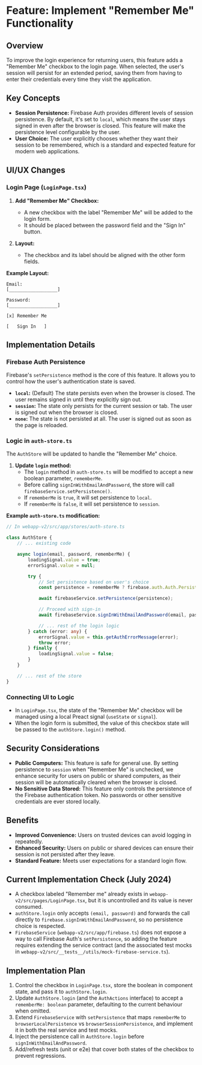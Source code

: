 # Feature: Implement "Remember Me" Functionality

## Overview

To improve the login experience for returning users, this feature adds a "Remember Me" checkbox to the login page. When selected, the user's session will persist for an extended period, saving them from having to enter their credentials every time they visit the application.

## Key Concepts

- **Session Persistence:** Firebase Auth provides different levels of session persistence. By default, it's set to `local`, which means the user stays signed in even after the browser is closed. This feature will make the persistence level configurable by the user.
- **User Choice:** The user explicitly chooses whether they want their session to be remembered, which is a standard and expected feature for modern web applications.

## UI/UX Changes

### Login Page (`LoginPage.tsx`)

1.  **Add "Remember Me" Checkbox:**
    - A new checkbox with the label "Remember Me" will be added to the login form.
    - It should be placed between the password field and the "Sign In" button.

2.  **Layout:**
    - The checkbox and its label should be aligned with the other form fields.

**Example Layout:**

```
Email:
[__________________]

Password:
[__________________]

[x] Remember Me

[   Sign In   ]
```

## Implementation Details

### Firebase Auth Persistence

Firebase's `setPersistence` method is the core of this feature. It allows you to control how the user's authentication state is saved.

- **`local`:** (Default) The state persists even when the browser is closed. The user remains signed in until they explicitly sign out.
- **`session`:** The state only persists for the current session or tab. The user is signed out when the browser is closed.
- **`none`:** The state is not persisted at all. The user is signed out as soon as the page is reloaded.

### Logic in `auth-store.ts`

The `AuthStore` will be updated to handle the "Remember Me" choice.

1.  **Update `login` method:**
    - The `login` method in `auth-store.ts` will be modified to accept a new boolean parameter, `rememberMe`.
    - Before calling `signInWithEmailAndPassword`, the store will call `firebaseService.setPersistence()`.
    - If `rememberMe` is `true`, it will set persistence to `local`.
    - If `rememberMe` is `false`, it will set persistence to `session`.

**Example `auth-store.ts` modification:**

```typescript
// In webapp-v2/src/app/stores/auth-store.ts

class AuthStore {
    // ... existing code

    async login(email, password, rememberMe) {
        loadingSignal.value = true;
        errorSignal.value = null;

        try {
            // Set persistence based on user's choice
            const persistence = rememberMe ? firebase.auth.Auth.Persistence.LOCAL : firebase.auth.Auth.Persistence.SESSION;

            await firebaseService.setPersistence(persistence);

            // Proceed with sign-in
            await firebaseService.signInWithEmailAndPassword(email, password);

            // ... rest of the login logic
        } catch (error: any) {
            errorSignal.value = this.getAuthErrorMessage(error);
            throw error;
        } finally {
            loadingSignal.value = false;
        }
    }

    // ... rest of the store
}
```

### Connecting UI to Logic

- In `LoginPage.tsx`, the state of the "Remember Me" checkbox will be managed using a local Preact signal (`useState` or `signal`).
- When the login form is submitted, the value of this checkbox state will be passed to the `authStore.login()` method.

## Security Considerations

- **Public Computers:** This feature is safe for general use. By setting persistence to `session` when "Remember Me" is unchecked, we enhance security for users on public or shared computers, as their session will be automatically cleared when the browser is closed.
- **No Sensitive Data Stored:** This feature only controls the persistence of the Firebase authentication token. No passwords or other sensitive credentials are ever stored locally.

## Benefits

- **Improved Convenience:** Users on trusted devices can avoid logging in repeatedly.
- **Enhanced Security:** Users on public or shared devices can ensure their session is not persisted after they leave.
- **Standard Feature:** Meets user expectations for a standard login flow.

## Current Implementation Check (July 2024)

- A checkbox labeled "Remember me" already exists in `webapp-v2/src/pages/LoginPage.tsx`, but it is uncontrolled and its value is never consumed.
- `authStore.login` only accepts `(email, password)` and forwards the call directly to `firebase.signInWithEmailAndPassword`, so no persistence choice is respected.
- `FirebaseService` (`webapp-v2/src/app/firebase.ts`) does not expose a way to call Firebase Auth's `setPersistence`, so adding the feature requires extending the service contract (and the associated test mocks in `webapp-v2/src/__tests__/utils/mock-firebase-service.ts`).

## Implementation Plan

1. Control the checkbox in `LoginPage.tsx`, store the boolean in component state, and pass it to `authStore.login`.
2. Update `AuthStore.login` (and the `AuthActions` interface) to accept a `rememberMe: boolean` parameter, defaulting to the current behaviour when omitted.
3. Extend `FirebaseService` with `setPersistence` that maps `rememberMe` to `browserLocalPersistence` vs `browserSessionPersistence`, and implement it in both the real service and test mocks.
4. Inject the persistence call in `AuthStore.login` before `signInWithEmailAndPassword`.
5. Add/refresh tests (unit or e2e) that cover both states of the checkbox to prevent regressions.
